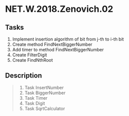 # NET.W.2018.Zenovich.02

## Tasks

1) Implement insertion algorithm of bit from j-th to i-th bit
2) Create method FindNextBiggerNumber
3) Add timer to method FindNextBiggerNumber
4) Create FilterDigit
5) Create FindNthRoot

## Description

> 1. Task InsertNumber
> 2. Task BiggerNumber
> 3. Task Timer
> 4. Task Digit
> 5. Task SqrtCalculator

